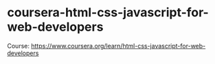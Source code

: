 # coursera-html-css-javascript-for-web-developers
Course: https://www.coursera.org/learn/html-css-javascript-for-web-developers
